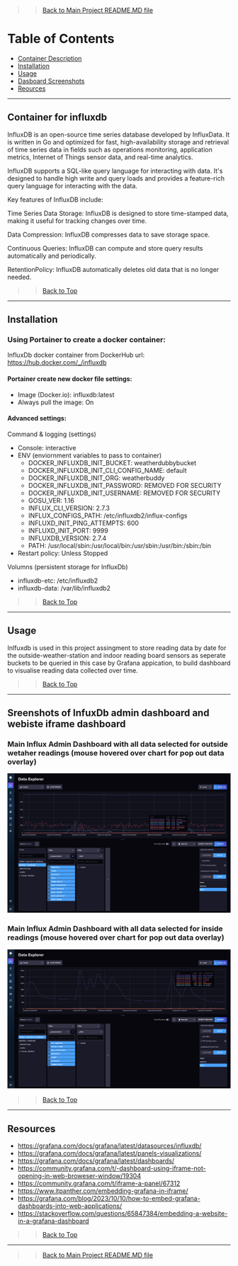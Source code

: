 >> [Back to Main Project README.MD file](../README.md)

# Table of Contents

- [Container Description](#Container-for-influxdb)
- [Installation](#installation)
- [Usage](#usage)
- [Dasboard Screenshots](#Sreenshots-of-Infuxdb-admin-dashboard-and-webiste-iframe-dashboard)
- [Reources](#resources)

---

## Container for influxdb

InfluxDB is an open-source time series database developed by InfluxData. It is written in Go and optimized for fast, high-availability storage and retrieval of time series data in fields such as operations monitoring, application metrics, Internet of Things sensor data, and real-time analytics.

InfluxDB supports a SQL-like query language for interacting with data. It's designed to handle high write and query loads and provides a feature-rich query language for interacting with the data.

Key features of InfluxDB include:

Time Series Data Storage: InfluxDB is designed to store time-stamped data, making it useful for tracking changes over time.

Data Compression: InfluxDB compresses data to save storage space.

Continuous Queries: InfluxDB can compute and store query results automatically and periodically.

RetentionPolicy: InfluxDB automatically deletes old data that is no longer needed.

>> [Back to Top](#Table-of-Contents)
---

## Installation

### Using Portainer to create a docker container:
InfluxDb docker container from DockerHub url: https://hub.docker.com/_/influxdb

#### Portainer create new docker file settings:

- Image (Docker.io): influxdb:latest
- Always pull the image: On

#### Advanced settings:

Command & logging (settings)
- Console: interactive
- ENV (enviornment variables to pass to container)
    - DOCKER_INFLUXDB_INIT_BUCKET: weatherdubbybucket
    - DOCKER_INFLUXDB_INIT_CLI_CONFIG_NAME: default
    - DOCKER_INFLUXDB_INIT_ORG: weatherbuddy
    - DOCKER_INFLUXDB_INIT_PASSWORD: REMOVED FOR SECURITY
    - DOCKER_INFLUXDB_INIT_USERNAME: REMOVED FOR SECURITY
    - GOSU_VER: 1.16
    - INFLUX_CLI_VERSION: 2.7.3
    - INFLUX_CONFIGS_PATH: /etc/influxdb2/influx-configs
    - INFLUXD_INIT_PING_ATTEMPTS: 600
    - INFLUXD_INIT_PORT: 9999
    - INFLUXDB_VERSION: 2.7.4
    - PATH: /usr/local/sbin:/usr/local/bin:/usr/sbin:/usr/bin:/sbin:/bin
- Restart policy: Unless Stopped

Volumns (persistent storage for InfluxDb)
- influxdb-etc: /etc/influxdb2
- influxdb-data: /var/lib/influxdb2

>> [Back to Top](#Table-of-Contents)

---

## Usage

Inlfuxdb is used in this project assingment to store reading data by date for the outside-weather-station and indoor reading board sensors as seperate buckets to be queried in this case by Grafana appication, to build dashboard to visualise reading data collected over time.

>> [Back to Top](#Table-of-Contents)

---

## Sreenshots of InfuxDb admin dashboard and webiste iframe dashboard

### Main Influx Admin Dashboard with all data selected for outside wetaher readings (mouse hovered over chart for pop out data overlay)
![Grafana Admin Dashboard](../image-assets/readme-images/outside-weather-readings.png)

### Main Influx Admin Dashboard with all data selected for inside readings (mouse hovered over chart for pop out data overlay)
![Grafana Admin Dashboard](../image-assets/readme-images/inside-influxdb-readings.png)

>> [Back to Top](#Table-of-Contents)

---

## Resources

- https://grafana.com/docs/grafana/latest/datasources/influxdb/
- https://grafana.com/docs/grafana/latest/panels-visualizations/
- https://grafana.com/docs/grafana/latest/dashboards/
- https://community.grafana.com/t/-dashboard-using-iframe-not-opening-in-web-broweser-window/19304
- https://community.grafana.com/t/iframe-a-panel/67312
- https://www.itpanther.com/embedding-grafana-in-iframe/
- https://grafana.com/blog/2023/10/10/how-to-embed-grafana-dashboards-into-web-applications/
- https://stackoverflow.com/questions/65847384/embedding-a-website-in-a-grafana-dashboard

>> [Back to Top](#Table-of-Contents)

---

>> [Back to Main Project README.MD file](../README.md)
